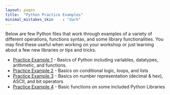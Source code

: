 ```yaml
---
layout: pages
title:  "Python Practice Examples"
minimal_mistakes_skin    : "dark"
---
```


Below are few Python files that work through examples of a variety of different operations, functions
syntax, and some library functionalities. You may find these useful when working on your workshop or 
just learning about a few new libraries or tips and tricks.

<ul style="list-style-type:disc">
<li><a href="/assets/code/practice-example-one.py">Practice Example 1</a> - Basics of Python including variables, datatypes, arithmetic, and functions.</li>
<li><a href="/assets/code/practice-example-two.py">Practice Example 2</a> - Basics on conditional logic, loops, and lists</li>
<li><a href="/assets/code/practice-example-three.py">Practice Example 3</a> - Basics on number representation (decimal & hex), ASCII, and bit operators</li>
<li><a href="/assets/code/practice-example-four.py">Practice Example 4</a> - Basic functions on some included Python Libraries</li>
</ul>